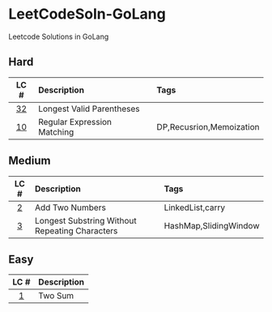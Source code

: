 # LeetCodeSoln-GoLang
Leetcode Solutions in GoLang

## Hard
|LC #|Description|Tags|
|:-:|:-|:-|
|[32](https://leetcode.com/problems/longest-valid-parentheses/)| Longest Valid Parentheses|
|[10](https://leetcode.com/problems/regular-expression-matching/)| Regular Expression Matching| DP,Recusrion,Memoization|

## Medium
|LC #|Description|Tags|
|:-:|:-|:-|
|[2](https://leetcode.com/problems/add-two-numbers/)| Add Two Numbers| LinkedList,carry|
|[3](https://leetcode.com/problems/longest-substring-without-repeating-characters/)| Longest Substring Without Repeating Characters| HashMap,SlidingWindow|


## Easy
|LC #|Description|
|:-:|:-|
|[1](https://leetcode.com/problems/two-sum/)| Two Sum|

